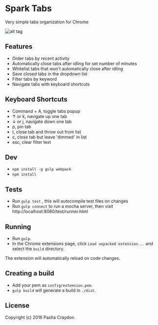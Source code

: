# Spark Tabs

Very simple tabs organization for Chrome

![alt tag](https://github.com/pashasc/spark_tabs/blob/master/screenshot.png)

## Features

* Order tabs by recent activity
* Automatically close tabs after idling for set number of minutes
* Whitelist tabs that won't automatically close after idling
* Save closed tabs in the dropdown list
* Filter tabs by keyword
* Navigate tabs with keyboard shortcuts

## Keyboard Shortcuts

* Command + A, toggle tabs popup
* ↑ or k, navigate up one tab
* ↓ or j, navigate down one tab
* p, pin tab
* t, close tab and throw out from list
* c, close tab but leave 'dimmed' in list
* esc, clear filter text

## Dev

* ```npm install -g gulp webpack```
* ```npm install```

## Tests

* Run ```gulp test``` , this will autocompile test files on changes
* Run ```gulp connect``` to run a mocha server, then visit http://localhost:8080/test/runner.html

## Running

* Run ```gulp```.
* In the Chrome extensions page, click ```Load unpacked extension...``` and select the ```build``` directory.

The extension will automatically reload on code changes.

## Creating a build

* Add your pem as `config/extension.pem`.
* ```gulp build``` will generate a build in ```./dist```.

## License

Copyright (c) 2016 Pasha Craydon.

